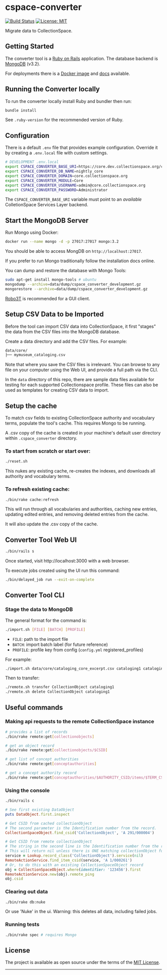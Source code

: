 # cspace-converter

[![Build Status](https://travis-ci.com/collectionspace/cspace-converter.svg?branch=master)](https://travis-ci.com/collectionspace/cspace-converter) [![License: MIT](https://img.shields.io/badge/license-MIT-blue.svg)](http://opensource.org/licenses/MIT)

Migrate data to CollectionSpace.

## Getting Started

The converter tool is a [Ruby on Rails](https://rubyonrails.org/) application.
The database backend is [MongoDB](https://www.mongodb.com/) (v3.2).

For deployments there is a [Docker image](https://hub.docker.com/repository/docker/collectionspace/cspace-converter) and [docs](docs/DEPLOYMENT.md) available.

## Running the Converter locally

To run the converter locally install Ruby and bundler then run:

```bash
bundle install
```

See `.ruby-version` for the recommended version of Ruby.

## Configuration

There is a default `.env` file that provides example configuration. Override it
by creating a `.env.local` file with custom settings.

```bash
# DEVELOPMENT .env.local
export CSPACE_CONVERTER_BASE_URI=https://core.dev.collectionspace.org/cspace-services
export CSPACE_CONVERTER_DB_NAME=nightly_core
export CSPACE_CONVERTER_DOMAIN=core.collectionspace.org
export CSPACE_CONVERTER_MODULE=Core
export CSPACE_CONVERTER_USERNAME=admin@core.collectionspace.org
export CSPACE_CONVERTER_PASSWORD=Administrator
```

The `CSPACE_CONVERTER_BASE_URI` variable must point to an _available_ ColletionSpace
Services Layer backend.

## Start the MongoDB Server

Run Mongo using Docker:

```bash
docker run --name mongo -d -p 27017:27017 mongo:3.2
```

You should be able to access MongDB on `http://localhost:27017`.

If you prefer to run Mongo traditionally follow the installation docs online.

You can dump and restore the database with Mongo Tools:

```bash
sudo apt-get install mongo-tools # ubuntu
mongodump --archive=data/dump/cspace_converter_development.gz
mongorestore --archive=data/dump/cspace_converter_development.gz
```

[Robo3T](https://robomongo.org/download) is recommended for a GUI client.

## Setup CSV Data to be Imported

Before the tool can import CSV data into CollectionSpace, it first "stages" the
data from the CSV files into the MongoDB database.

Create a data directory and add the CSV files. For example:

```txt
data/core/
├── mymuseum_cataloging.csv
```

Note that where you save the CSV files is irrelevant. You can browse to any file on your computer using the Web UI, and provide a full path via the CLI.

In the `data` directory of this repo, there are sample data files available for testing for each supported
Collectionspace profile. These files can also be used as templates for creating CSV data to import.

## Setup the cache

To match csv fields to existing CollectionSpace authority and vocabulary terms, populate the tool's cache. This requires Mongo to be running.

A .csv copy of the cache is created in your machine's default user directory within `.cspace_converter` directory.

### To start from scratch or start over:

```bash
./reset.sh
```

This nukes any existing cache, re-creates the indexes, and downloads all authority and vocabulary terms.

### To refresh existing cache:

``` bash
./bin/rake cache:refresh
```

This will run through all vocabularies and authorities, caching new entries, updating edited entries, and removing deleted entries from the cache.

It will also update the .csv copy of the cache.

## Converter Tool Web UI

```bash
./bin/rails s
```

Once started, visit http://localhost:3000 with a web browser.

To execute jobs created using the UI run this command:

```bash
./bin/delayed_job run --exit-on-complete
```

## Converter Tool CLI

### Stage the data to MongoDB

The general format for the command is:

```bash
./import.sh [FILE] [BATCH] [PROFILE]
```

- `FILE`: path to the import file
- `BATCH`: import batch label (for future reference)
- `PROFILE`: profile key from config (`config.yml` registered_profiles)

For example:

```bash
./import.sh data/core/cataloging_core_excerpt.csv cataloging1 cataloging
```

Then to transfer:

```bash
./remote.sh transfer CollectionObject cataloging1
./remote.sh delete CollectionObject cataloging1
```

## Useful commands

### Making api requests to the remote CollectionSpace instance

```bash
# provides a list of records
./bin/rake remote:get[collectionobjects]

# get an object record
./bin/rake remote:get[collectionobjects/$CSID]

# get list of concept authorities
./bin/rake remote:get[conceptauthorities]

# get a concept authority record
./bin/rake remote:get[conceptauthorities/$AUTHORITY_CSID/items/$TERM_CSID]
```

### Using the console

```bash
./bin/rails c
```

``` ruby
# See first existing DataObject
puts DataObject.first.inspect

# Get CSID from cached collectionObject
# The second parameter is the Identification number from the record.
CollectionSpaceObject.find_csid('CollectionObject', 'A 291/000004')

# Get CSID from remote collectionObject
# The string in the second line is the Identification number from the record.
# This will return nil unless there is ONE matching collectionObject found
service = Lookup.record_class('CollectionObject').service(nil)
RemoteActionService.find_item_csid(service, 'A 1/000261')
# Or, to do this with an existing CollectionSpaceObject record
obj = CollectionSpaceObject.where(identifier: '123456').first
RemoteActionService.new(obj).remote_ping
obj.csid
```

### Clearing out data

```bash
./bin/rake db:nuke
```

Or use 'Nuke' in the ui. Warning: this deletes all data, including failed jobs.

### Running tests

```bash
./bin/rake spec # requires Mongo
```

## License

The project is available as open source under the terms of the [MIT License](http://opensource.org/licenses/MIT).

---

